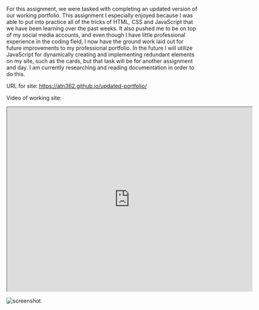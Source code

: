 For this assignment, we were tasked with completing an updated version of our working portfolio.  This assignment I especially enjoyed because I was able to put into  practice all of the tricks of HTML, CSS and JavaScript that we have been learning over the past weeks.  It also pushed me to be on top of my social media accounts, and even though I have little professional experience in the coding field, I now have the ground work laid out for future improvements to my professional portfolio. In the future I will utilize JavaScript for dynamically creating and implementing redundant elements on my site, such as the cards, but that task will be for another assignment and day. I am currently researching and reading documentation in order to do this.

URL for site: https://atn362.github.io/updated-portfolio/

Video of working site:
<iframe src="https://drive.google.com/file/d/17TMXjjDBAxZTih4IyoQL5ZCzNsjwD4d4/preview" width="640" height="480"></iframe>

![screenshot](https://user-images.githubusercontent.com/77468756/113532760-c30ae600-9591-11eb-942c-d1dacfc68744.png)